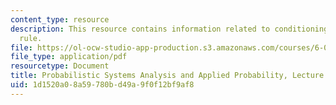 ```yaml
---
content_type: resource
description: This resource contains information related to conditioning and Bayes'
  rule.
file: https://ol-ocw-studio-app-production.s3.amazonaws.com/courses/6-041-probabilistic-systems-analysis-and-applied-probability-fall-2010/1d1520a08a59780bd49a9f0f12bf9af8_MIT6_041F10_L02.pdf
file_type: application/pdf
resourcetype: Document
title: Probabilistic Systems Analysis and Applied Probability, Lecture 2
uid: 1d1520a0-8a59-780b-d49a-9f0f12bf9af8
---
```

